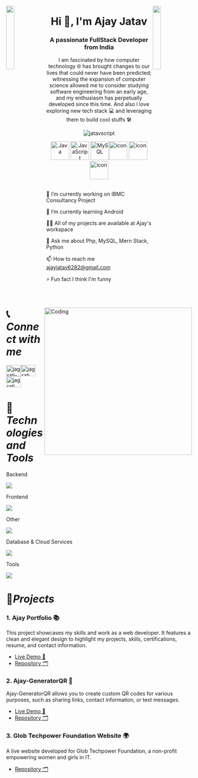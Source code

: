 
<img align="left" src="https://user-images.githubusercontent.com/65187002/144930161-2f783401-8d27-4fdf-a2f7-cc0ba32f1f1f.gif" width="21%" style="display:inline;"><img align="right" src="https://user-images.githubusercontent.com/65187002/144930161-2f783401-8d27-4fdf-a2f7-cc0ba32f1f1f.gif" width="21%" style="display:inline;">

<h1 align="center">Hi 👋, I'm Ajay Jatav</h1> <h3 align="center">A passionate FullStack Developer from India</h3> <p align="center">I am fascinated by how computer technology 🌐 has brought changes to our lives that could never have been predicted; witnessing the expansion of computer science allowed me to consider studying software engineering from an early age, and my enthusiasm has perpetually developed since this time. And also I love exploring new tech stack 💻 and leveraging them to build cool stuffs 🛠️</p> <p align="center"> <img src="https://komarev.com/ghpvc/?username=jatavscript&label=Profile%20views&color=0e75b6&style=flat" alt="jatavscript" /> </p> 
<div align="center"> <img src="https://techstack-generator.vercel.app/java-icon.svg" alt="Java" width="50" height="50" /> <img src="https://techstack-generator.vercel.app/js-icon.svg" alt="JavaScript" width="50" height="50" /> <img src="https://techstack-generator.vercel.app/mysql-icon.svg" alt="MySQL" width="50" height="50" /><img src="https://techstack-generator.vercel.app/docker-icon.svg" alt="icon" width="50" height="50" />  <img src="https://techstack-generator.vercel.app/github-icon.svg" alt="icon" width="50" height="50" />  <img src="https://techstack-generator.vercel.app/restapi-icon.svg" alt="icon" width="50" height="50" />  </div> <img align="right" alt="Coding" width="400" src="https://user-images.githubusercontent.com/74038190/229223263-cf2e4b07-2615-4f87-9c38-e37600f8381a.gif"> <br>

🔭 I’m currently working on IBMC Consultancy Project

🌱 I’m currently learning Android

👨‍💻 All of my projects are available at Ajay's workspace

💬 Ask me about Php, MySQL, Mern Stack, Python

📫 How to reach me ajayjatav6282@gmail.com

⚡ Fun fact I think I'm funny

📞*Connect with me*
==========

<p align="left"> <a href="https://www.linkedin.com/in/ajay-jatav-9219ba271" target="blank"><img align="center" src="https://raw.githubusercontent.com/rahuldkjain/github-profile-readme-generator/master/src/images/icons/Social/linked-in-alt.svg" alt="jagrati-mehta" height="30" width="40" /></a><a href="https://github.com/jagratimehta410" target="blank"><img align="center" src="https://raw.githubusercontent.com/rahuldkjain/github-profile-readme-generator/master/src/images/icons/Social/github.svg" alt="jagrati.mehta" height="30" width="40" /></a> <a href="https://www.instagram.com/mr_ajay._.07/?hl=en" target="blank"><img align="center" src="https://raw.githubusercontent.com/rahuldkjain/github-profile-readme-generator/master/src/images/icons/Social/instagram.svg" alt="jagrati_mehta" height="30" width="40" /></a> </p>


🔧*Technologies and Tools*
==========

Backend
<p align="left"> <a href="https://skillicons.dev"> <img src="https://skillicons.dev/icons?i=php" /> </a> </p>
Frontend
<p align="left"> <a href="https://skillicons.dev"> <img src="https://skillicons.dev/icons?i=html,css,js,bootstrap" /> </a> </p>
Other 
<p align="left"> <a href="https://skillicons.dev"> <img src="https://skillicons.dev/icons?i=kotlin,dotnet" /> </a> </p>
Database & Cloud Services
<p align="left"> <a href="https://skillicons.dev"> <img src="https://skillicons.dev/icons?i=mysql,firebase" /> </a> </p>
Tools
<p align="left"> <a href="https://skillicons.dev"> <img src="https://skillicons.dev/icons?i=github,vscode,git,docker,idea,androidstudio" /> </a> </p>

🎯*Projects*
==========

### 1. Ajay Portfolio 📚

This project showcases my skills and work as a web developer. It features a clean and elegant design to highlight my projects, skills, certifications, resume, and contact information.

* <a href="https://jagratimehta410.github.io/jag-portfolio/" target="_blank">Live Demo 🚀</a>
* <a href="https://github.com/jagratimehta410/jag-portfolio" target="_blank">Repository 🗂️</a>

### 2. Ajay-GeneratorQR 🚀

Ajay-GeneratorQR allows you to create custom QR codes for various purposes, such as sharing links, contact information, or text messages.

* <a href="https://jagratimehta410.github.io/Jag-GeneratorQR/" target="_blank">Live Demo 🚀</a>
* <a href="https://github.com/jagratimehta410/Jag-GeneratorQR" target="_blank">Repository 🗂️</a>

### 3. Glob Techpower Foundation Website 🌍

A live website developed for Glob Techpower Foundation, a non-profit empowering women and girls in IT.

* <a href="https://github.com/jagratimehta410/Glob-Tpf" target="_blank">Repository 🗂️</a>

